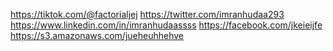 https://tiktok.com/@factorialjej https://twitter.com/imranhudaa293 https://www.linkedin.com/in/imranhudaassss https://facebook.com/jkeieijfe https://s3.amazonaws.com/jueheuhhehve

